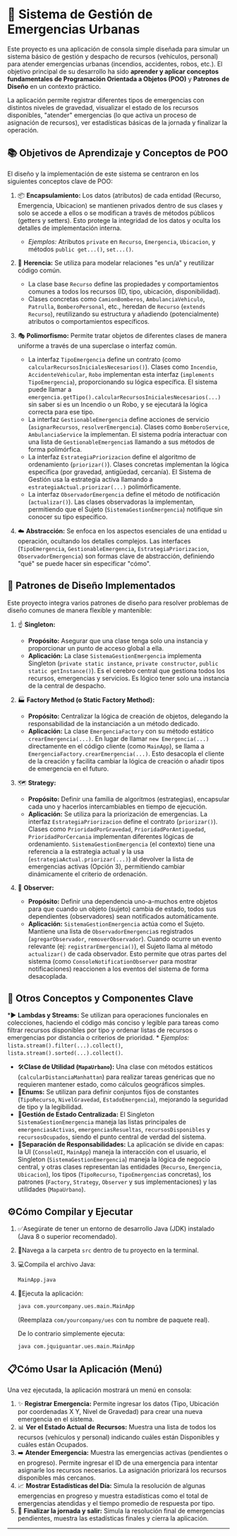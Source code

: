 # 🚦  Sistema de Gestión de Emergencias Urbanas


Este proyecto es una aplicación de consola simple diseñada para simular un sistema básico de gestión y despacho de recursos (vehículos, personal) para atender emergencias urbanas (incendios, accidentes, robos, etc.). El objetivo principal de su desarrollo ha sido **aprender y aplicar conceptos fundamentales de Programación Orientada a Objetos (POO)** y **Patrones de Diseño** en un contexto práctico.

La aplicación permite registrar diferentes tipos de emergencias con distintos niveles de gravedad, visualizar el estado de los recursos disponibles, "atender" emergencias (lo que activa un proceso de asignación de recursos), ver estadísticas básicas de la jornada y finalizar la operación.

## 📚 Objetivos de Aprendizaje y Conceptos de POO

El diseño y la implementación de este sistema se centraron en los siguientes conceptos clave de POO:

1.  📦 **Encapsulamiento:** Los datos (atributos) de cada entidad (Recurso, Emergencia, Ubicacion) se mantienen privados dentro de sus clases y solo se accede a ellos o se modifican a través de métodos públicos (getters y setters). Esto protege la integridad de los datos y oculta los detalles de implementación interna.
    * *Ejemplos:* Atributos `private` en `Recurso`, `Emergencia`, `Ubicacion`, y métodos `public get...()`, `set...()`.

2.  🌳 **Herencia:** Se utiliza para modelar relaciones "es un/a" y reutilizar código común.
    * La clase base `Recurso` define las propiedades y comportamientos comunes a todos los recursos (ID, tipo, ubicación, disponibilidad).
    * Clases concretas como `CamionBomberos`, `AmbulanciaVehiculo`, `Patrulla`, `BomberoPersonal`, etc., heredan de `Recurso` (`extends Recurso`), reutilizando su estructura y añadiendo (potencialmente) atributos o comportamientos específicos.

3. 🎭 **Polimorfismo:** Permite tratar objetos de diferentes clases de manera uniforme a través de una superclase o interfaz común.
    * La interfaz `TipoEmergencia` define un contrato (como `calcularRecursosInicialesNecesarios()`). Clases como `Incendio`, `AccidenteVehicular`, `Robo` implementan esta interfaz (`implements TipoEmergencia`), proporcionando su lógica específica. El sistema puede llamar a `emergencia.getTipo().calcularRecursosInicialesNecesarios(...)` sin saber si es un Incendio o un Robo, y se ejecutará la lógica correcta para ese tipo.
    * La interfaz `GestionableEmergencia` define acciones de servicio (`asignarRecursos`, `resolverEmergencia`). Clases como `BomberoService`, `AmbulanciaService` la implementan. El sistema podría interactuar con una lista de `GestionableEmergencia`s llamando a sus métodos de forma polimórfica.
    * La interfaz `EstrategiaPriorizacion` define el algoritmo de ordenamiento (`priorizar()`). Clases concretas implementan la lógica específica (por gravedad, antigüedad, cercanía). El Sistema de Gestión usa la estrategia activa llamando a `estrategiaActual.priorizar(...)` polimórficamente.
    * La interfaz `ObservadorEmergencia` define el método de notificación (`actualizar()`). Las clases observadoras la implementan, permitiendo que el Sujeto (`SistemaGestionEmergencia`) notifique sin conocer su tipo específico.

4. ☁️ **Abstracción:** Se enfoca en los aspectos esenciales de una entidad u operación, ocultando los detalles complejos. Las interfaces (`TipoEmergencia`, `GestionableEmergencia`, `EstrategiaPriorizacion`, `ObservadorEmergencia`) son formas clave de abstracción, definiendo "qué" se puede hacer sin especificar "cómo".

## 🧩 Patrones de Diseño Implementados

Este proyecto integra varios patrones de diseño para resolver problemas de diseño comunes de manera flexible y mantenible:

1.  ☝️ **Singleton:**
    * **Propósito:** Asegurar que una clase tenga solo una instancia y proporcionar un punto de acceso global a ella.
    * **Aplicación:** La clase `SistemaGestionEmergencia` implementa Singleton (`private static instance`, `private constructor`, `public static getInstance()`). Es el cerebro central que gestiona todos los recursos, emergencias y servicios. Es lógico tener solo una instancia de la central de despacho.

2. 🏭 **Factory Method (o Static Factory Method):**
    * **Propósito:** Centralizar la lógica de creación de objetos, delegando la responsabilidad de la instanciación a un método dedicado.
    * **Aplicación:** La clase `EmergenciaFactory` con su método estático `crearEmergencia(...)`. En lugar de llamar `new Emergencia(...)` directamente en el código cliente (como `MainApp`), se llama a `EmergenciaFactory.crearEmergencia(...)`. Esto desacopla el cliente de la creación y facilita cambiar la lógica de creación o añadir tipos de emergencia en el futuro.

3. 🗺️ **Strategy:**
    * **Propósito:** Definir una familia de algoritmos (estrategias), encapsular cada uno y hacerlos intercambiables en tiempo de ejecución.
    * **Aplicación:** Se utiliza para la priorización de emergencias. La interfaz `EstrategiaPriorizacion` define el contrato (`priorizar()`). Clases como `PrioridadPorGravedad`, `PrioridadPorAntiguedad`, `PrioridadPorCercania` implementan diferentes lógicas de ordenamiento. `SistemaGestionEmergencia` (el contexto) tiene una referencia a la estrategia actual y la usa (`estrategiaActual.priorizar(...)`) al devolver la lista de emergencias activas (Opción 3), permitiendo cambiar dinámicamente el criterio de ordenación.

4. 🔔 **Observer:**
    * **Propósito:** Definir una dependencia uno-a-muchos entre objetos para que cuando un objeto (sujeto) cambia de estado, todos sus dependientes (observadores) sean notificados automáticamente.
    * **Aplicación:** `SistemaGestionEmergencia` actúa como el Sujeto. Mantiene una lista de `ObservadorEmergencia`s registrados (`agregarObservador`, `removerObservador`). Cuando ocurre un evento relevante (ej: `registrarEmergencia()`), el Sujeto llama al método `actualizar()` de cada observador. Esto permite que otras partes del sistema (como `ConsoleNotificationObserver` para mostrar notificaciones) reaccionen a los eventos del sistema de forma desacoplada.

## 🔑 Otros Conceptos y Componentes Clave

*▶️ **Lambdas y Streams:** Se utilizan para operaciones funcionales en colecciones, haciendo el código más conciso y legible para tareas como filtrar recursos disponibles por tipo y ordenar listas de recursos o emergencias por distancia o criterios de prioridad.
    * *Ejemplos:* `lista.stream().filter(...).collect()`, `lista.stream().sorted(...).collect()`.
* 🛠️**Clase de Utilidad (`MapaUrbano`):** Una clase con métodos estáticos (`calcularDistanciaManhattan`) para realizar tareas genéricas que no requieren mantener estado, como cálculos geográficos simples.
* 🚦**Enums:** Se utilizan para definir conjuntos fijos de constantes (`TipoRecurso`, `NivelGravedad`, `EstadoEmergencia`), mejorando la seguridad de tipo y la legibilidad.
* 🧠**Gestión de Estado Centralizada:** El Singleton `SistemaGestionEmergencia` maneja las listas principales de `emergenciasActivas`, `emergenciasResueltas`, `recursosDisponibles` y `recursosOcupados`, siendo el punto central de verdad del sistema.
* 🧱**Separación de Responsabilidades:** La aplicación se divide en capas: la UI (`ConsoleUI`, `MainApp`) maneja la interacción con el usuario, el Singleton (`SistemaGestionEmergencia`) maneja la lógica de negocio central, y otras clases representan las entidades (`Recurso`, `Emergencia`, `Ubicacion`), los tipos (`TipoRecurso`, `TipoEmergencia`s concretas), los patrones (`Factory`, `Strategy`, `Observer` y sus implementaciones) y las utilidades (`MapaUrbano`).

## ⚙️Cómo Compilar y Ejecutar

1.  ✅Asegúrate de tener un entorno de desarrollo Java (JDK) instalado (Java 8 o superior recomendado).
2.  📁Navega a la carpeta `src` dentro de tu proyecto en la terminal.
3.  💻Compila el archivo Java:

    ```bash
    MainApp.java
    ```
    
4.  🚀Ejecuta la aplicación:
    ```bash
    java com.yourcompany.ues.main.MainApp
    ```
    (Reemplaza `com/yourcompany/ues` con tu nombre de paquete real).
    
    De lo contrario simplemente ejecuta:
      ```bash
    java com.jquiguantar.ues.main.MainApp
    ```

## 📋Cómo Usar la Aplicación (Menú)

Una vez ejecutada, la aplicación mostrará un menú en consola:

1.  ✨ **Registrar Emergencia:** Permite ingresar los datos (Tipo, Ubicación por coordenadas X Y, Nivel de Gravedad) para crear una nueva emergencia en el sistema.
2.  📊 **Ver el Estado Actual de Recursos:** Muestra una lista de todos los recursos (vehículos y personal) indicando cuáles están Disponibles y cuáles están Ocupados.
3.  ➡️ **Atender Emergencia:** Muestra las emergencias activas (pendientes o en progreso). Permite ingresar el ID de una emergencia para intentar asignarle los recursos necesarios. La asignación priorizará los recursos disponibles más cercanos.
4.  📈 **Mostrar Estadísticas del Día:** Simula la resolución de algunas emergencias en progreso y muestra estadísticas como el total de emergencias atendidas y el tiempo promedio de respuesta por tipo.
5.  👋 **Finalizar la jornada y salir:** Simula la resolución final de emergencias pendientes, muestra las estadísticas finales y cierra la aplicación.

---